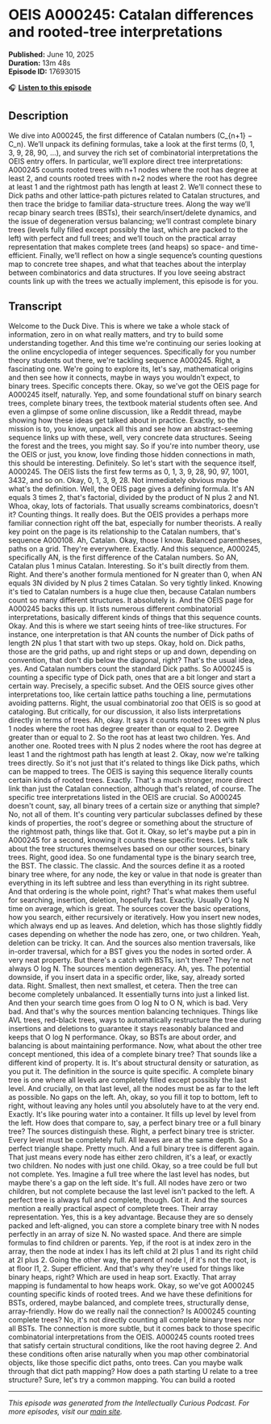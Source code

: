 # OEIS A000245: Catalan differences and rooted-tree interpretations

**Published:** June 10, 2025  
**Duration:** 13m 48s  
**Episode ID:** 17693015

🎧 **[Listen to this episode](https://intellectuallycurious.buzzsprout.com/2529712/episodes/17693015-oeis-a000245-catalan-differences-and-rooted-tree-interpretations)**

## Description

We dive into A000245, the first difference of Catalan numbers (C_{n+1} − C_n). We’ll unpack its defining formulas, take a look at the first terms (0, 1, 3, 9, 28, 90, …), and survey the rich set of combinatorial interpretations the OEIS entry offers. In particular, we’ll explore direct tree interpretations: A000245 counts rooted trees with n+1 nodes where the root has degree at least 2, and counts rooted trees with n+2 nodes where the root has degree at least 1 and the rightmost path has length at least 2. We’ll connect these to Dick paths and other lattice-path pictures related to Catalan structures, and then trace the bridge to familiar data-structure trees. Along the way we’ll recap binary search trees (BSTs), their search/insert/delete dynamics, and the issue of degeneration versus balancing; we’ll contrast complete binary trees (levels fully filled except possibly the last, which are packed to the left) with perfect and full trees; and we’ll touch on the practical array representation that makes complete trees (and heaps) so space- and time-efficient. Finally, we’ll reflect on how a single sequence’s counting questions map to concrete tree shapes, and what that teaches about the interplay between combinatorics and data structures. If you love seeing abstract counts link up with the trees we actually implement, this episode is for you.

## Transcript

Welcome to the Duck Dive. This is where we take a whole stack of information, zero in on what really matters, and try to build some understanding together. And this time we're continuing our series looking at the online encyclopedia of integer sequences. Specifically for you number theory students out there, we're tackling sequence A000245. Right, a fascinating one. We're going to explore its, let's say, mathematical origins and then see how it connects, maybe in ways you wouldn't expect, to binary trees. Specific concepts there. Okay, so we've got the OEIS page for A000245 itself, naturally. Yep, and some foundational stuff on binary search trees, complete binary trees, the textbook material students often see. And even a glimpse of some online discussion, like a Reddit thread, maybe showing how these ideas get talked about in practice. Exactly, so the mission is to, you know, unpack all this and see how an abstract-seeming sequence links up with these, well, very concrete data structures. Seeing the forest and the trees, you might say. So if you're into number theory, use the OEIS or just, you know, love finding those hidden connections in math, this should be interesting. Definitely. So let's start with the sequence itself, A000245. The OEIS lists the first few terms as 0, 1, 3, 9, 28, 90, 97, 1001, 3432, and so on. Okay, 0, 1, 3, 9, 28. Not immediately obvious maybe what's the definition. Well, the OEIS page gives a defining formula. It's AN equals 3 times 2, that's factorial, divided by the product of N plus 2 and N1. Whoa, okay, lots of factorials. That usually screams combinatorics, doesn't it? Counting things. It really does. But the OEIS provides a perhaps more familiar connection right off the bat, especially for number theorists. A really key point on the page is its relationship to the Catalan numbers, that's sequence A000108. Ah, Catalan. Okay, those I know. Balanced parentheses, paths on a grid. They're everywhere. Exactly. And this sequence, A000245, specifically AN, is the first difference of the Catalan numbers. So AN, Catalan plus 1 minus Catalan. Interesting. So it's built directly from them. Right. And there's another formula mentioned for N greater than 0, when AN equals 3N divided by N plus 2 times Catalan. So very tightly linked. Knowing it's tied to Catalan numbers is a huge clue then, because Catalan numbers count so many different structures. It absolutely is. And the OEIS page for A000245 backs this up. It lists numerous different combinatorial interpretations, basically different kinds of things that this sequence counts. Okay. And this is where we start seeing hints of tree-like structures. For instance, one interpretation is that AN counts the number of Dick paths of length 2N plus 1 that start with two up steps. Okay, hold on. Dick paths, those are the grid paths, up and right steps or up and down, depending on convention, that don't dip below the diagonal, right? That's the usual idea, yes. And Catalan numbers count the standard Dick paths. So A000245 is counting a specific type of Dick path, ones that are a bit longer and start a certain way. Precisely, a specific subset. And the OEIS source gives other interpretations too, like certain lattice paths touching a line, permutations avoiding patterns. Right, the usual combinatorial zoo that OEIS is so good at cataloging. But critically, for our discussion, it also lists interpretations directly in terms of trees. Ah, okay. It says it counts rooted trees with N plus 1 nodes where the root has degree greater than or equal to 2. Degree greater than or equal to 2. So the root has at least two children. Yes. And another one. Rooted trees with N plus 2 nodes where the root has degree at least 1 and the rightmost path has length at least 2. Okay, now we're talking trees directly. So it's not just that it's related to things like Dick paths, which can be mapped to trees. The OEIS is saying this sequence literally counts certain kinds of rooted trees. Exactly. That's a much stronger, more direct link than just the Catalan connection, although that's related, of course. The specific tree interpretations listed in the OEIS are crucial. So A000245 doesn't count, say, all binary trees of a certain size or anything that simple? No, not all of them. It's counting very particular subclasses defined by these kinds of properties, the root's degree or something about the structure of the rightmost path, things like that. Got it. Okay, so let's maybe put a pin in A000245 for a second, knowing it counts these specific trees. Let's talk about the tree structures themselves based on our other sources, binary trees. Right, good idea. So one fundamental type is the binary search tree, the BST. The classic. The classic. And the sources define it as a rooted binary tree where, for any node, the key or value in that node is greater than everything in its left subtree and less than everything in its right subtree. And that ordering is the whole point, right? That's what makes them useful for searching, insertion, deletion, hopefully fast. Exactly. Usually O log N time on average, which is great. The sources cover the basic operations, how you search, either recursively or iteratively. How you insert new nodes, which always end up as leaves. And deletion, which has those slightly fiddly cases depending on whether the node has zero, one, or two children. Yeah, deletion can be tricky. It can. And the sources also mention traversals, like in-order traversal, which for a BST gives you the nodes in sorted order. A very neat property. But there's a catch with BSTs, isn't there? They're not always O log N. The sources mention degeneracy. Ah, yes. The potential downside, if you insert data in a specific order, like, say, already sorted data. Right. Smallest, then next smallest, et cetera. Then the tree can become completely unbalanced. It essentially turns into just a linked list. And then your search time goes from O log N to O N, which is bad. Very bad. And that's why the sources mention balancing techniques. Things like AVL trees, red-black trees, ways to automatically restructure the tree during insertions and deletions to guarantee it stays reasonably balanced and keeps that O log N performance. Okay, so BSTs are about order, and balancing is about maintaining performance. Now, what about the other tree concept mentioned, this idea of a complete binary tree? That sounds like a different kind of property. It is. It's about structural density or saturation, as you put it. The definition in the source is quite specific. A complete binary tree is one where all levels are completely filled except possibly the last level. And crucially, on that last level, all the nodes must be as far to the left as possible. No gaps on the left. Ah, okay, so you fill it top to bottom, left to right, without leaving any holes until you absolutely have to at the very end. Exactly. It's like pouring water into a container. It fills up level by level from the left. How does that compare to, say, a perfect binary tree or a full binary tree? The sources distinguish these. Right, a perfect binary tree is stricter. Every level must be completely full. All leaves are at the same depth. So a perfect triangle shape. Pretty much. And a full binary tree is different again. That just means every node has either zero children, it's a leaf, or exactly two children. No nodes with just one child. Okay, so a tree could be full but not complete. Yes. Imagine a full tree where the last level has nodes, but maybe there's a gap on the left side. It's full. All nodes have zero or two children, but not complete because the last level isn't packed to the left. A perfect tree is always full and complete, though. Got it. And the sources mention a really practical aspect of complete trees. Their array representation. Yes, this is a key advantage. Because they are so densely packed and left-aligned, you can store a complete binary tree with N nodes perfectly in an array of size N. No wasted space. And there are simple formulas to find children or parents. Yep, if the root is at index zero in the array, then the node at index I has its left child at 2I plus 1 and its right child at 2I plus 2. Going the other way, the parent of node I, if it's not the root, is at floor I1, 2. Super efficient. And that's why they're used for things like binary heaps, right? Which are used in heap sort. Exactly. That array mapping is fundamental to how heaps work. Okay, so we've got A000245 counting specific kinds of rooted trees. And we have these definitions for BSTs, ordered, maybe balanced, and complete trees, structurally dense, array-friendly. How do we really nail the connection? Is A000245 counting complete trees? No, it's not directly counting all complete binary trees nor all BSTs. The connection is more subtle, but it comes back to those specific combinatorial interpretations from the OEIS. A000245 counts rooted trees that satisfy certain structural conditions, like the root having degree 2. And these conditions often arise naturally when you map other combinatorial objects, like those specific dict paths, onto trees. Can you maybe walk through that dict path mapping? How does a path starting U relate to a tree structure? Sure, let's try a common mapping. You can build a rooted

---
*This episode was generated from the Intellectually Curious Podcast. For more episodes, visit our [main site](https://intellectuallycurious.buzzsprout.com).*
